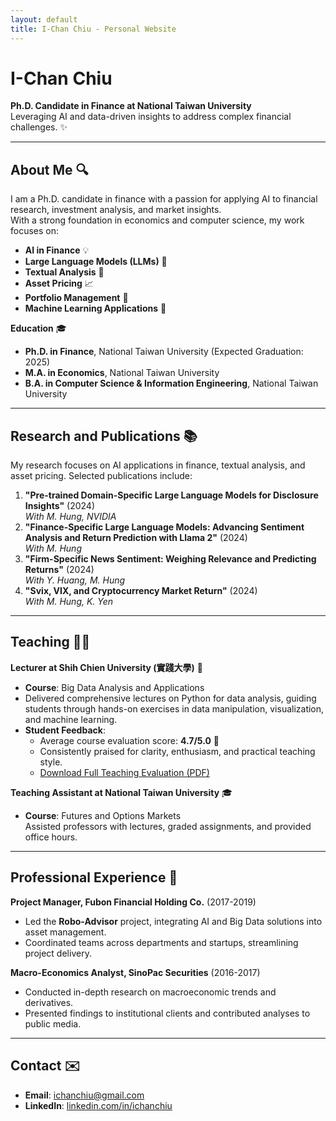 ```yaml
---
layout: default
title: I-Chan Chiu - Personal Website
---
```


# I-Chan Chiu  
**Ph.D. Candidate in Finance at National Taiwan University**  
Leveraging AI and data-driven insights to address complex financial challenges. ✨

---

## About Me 🔍
I am a Ph.D. candidate in finance with a passion for applying AI to financial research, investment analysis, and market insights.  
With a strong foundation in economics and computer science, my work focuses on:
- **AI in Finance** 💡
- **Large Language Models (LLMs)** 🤖
- **Textual Analysis** 📄
- **Asset Pricing** 📈
- **Portfolio Management** 💼
- **Machine Learning Applications** 🧠

**Education** 🎓  
- **Ph.D. in Finance**, National Taiwan University (Expected Graduation: 2025)  
- **M.A. in Economics**, National Taiwan University  
- **B.A. in Computer Science & Information Engineering**, National Taiwan University  

---

## Research and Publications 📚
My research focuses on AI applications in finance, textual analysis, and asset pricing. Selected publications include:
1. **"Pre-trained Domain-Specific Large Language Models for Disclosure Insights"** (2024)  
   *With M. Hung, NVIDIA*  
2. **"Finance-Specific Large Language Models: Advancing Sentiment Analysis and Return Prediction with Llama 2"** (2024)  
   *With M. Hung*  
3. **"Firm-Specific News Sentiment: Weighing Relevance and Predicting Returns"** (2024)  
   *With Y. Huang, M. Hung*  
4. **"Svix, VIX, and Cryptocurrency Market Return"** (2024)  
   *With M. Hung, K. Yen*  

---

## Teaching 🧑‍🏫
**Lecturer at Shih Chien University (實踐大學)** 🏫  
- **Course**: Big Data Analysis and Applications  
- Delivered comprehensive lectures on Python for data analysis, guiding students through hands-on exercises in data manipulation, visualization, and machine learning.  
- **Student Feedback**:  
  - Average course evaluation score: **4.7/5.0** 🌟  
  - Consistently praised for clarity, enthusiasm, and practical teaching style.  
  - [Download Full Teaching Evaluation (PDF)](ShihChienEval.pdf)  

**Teaching Assistant at National Taiwan University** 🎓  
- **Course**: Futures and Options Markets  
  Assisted professors with lectures, graded assignments, and provided office hours.

---

## Professional Experience 💼
**Project Manager, Fubon Financial Holding Co.** (2017-2019)  
- Led the **Robo-Advisor** project, integrating AI and Big Data solutions into asset management.  
- Coordinated teams across departments and startups, streamlining project delivery.  

**Macro-Economics Analyst, SinoPac Securities** (2016-2017)  
- Conducted in-depth research on macroeconomic trends and derivatives.  
- Presented findings to institutional clients and contributed analyses to public media.

---

## Contact ✉️
- **Email**: ichanchiu@gmail.com  
- **LinkedIn**: [linkedin.com/in/ichanchiu](https://linkedin.com/in/ichanchiu)
